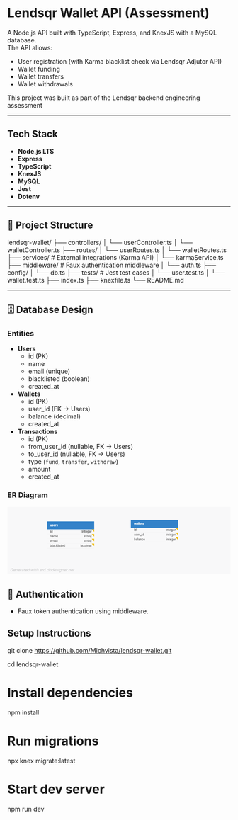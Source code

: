 # Lendsqr Wallet API (Assessment)

A Node.js API built with TypeScript, Express, and KnexJS with a MySQL database.  
The API allows:
- User registration (with Karma blacklist check via Lendsqr Adjutor API)
- Wallet funding
- Wallet transfers
- Wallet withdrawals

This project was built as part of the Lendsqr backend engineering assessment

---

##  Tech Stack
- **Node.js LTS**
- **Express**
- **TypeScript**
- **KnexJS**
- **MySQL**
- **Jest**
- **Dotenv**

---

## 📂 Project Structure
lendsqr-wallet/
├── controllers/
│ └── userController.ts
│ └── walletController.ts
├── routes/ 
│ └── userRoutes.ts
│ └── walletRoutes.ts
├── services/ # External integrations (Karma API)
│ └── karmaService.ts
├── middleware/ # Faux authentication middleware
│ └── auth.ts
├── config/ 
│ └── db.ts
├── tests/ # Jest test cases
│ └── user.test.ts
│ └── wallet.test.ts
├── index.ts 
├── knexfile.ts 
└── README.md



---

## 🗄️ Database Design

### Entities
- **Users**
  - id (PK)
  - name
  - email (unique)
  - blacklisted (boolean)
  - created_at
- **Wallets**
  - id (PK)
  - user_id (FK → Users)
  - balance (decimal)
  - created_at
- **Transactions**
  - id (PK)
  - from_user_id (nullable, FK → Users)
  - to_user_id (nullable, FK → Users)
  - type (`fund`, `transfer`, `withdraw`)
  - amount
  - created_at

### ER Diagram
![ER Diagram](./docs/er-diagram.png)

## 🔑 Authentication
- Faux token authentication using middleware.

## Setup Instructions

git clone https://github.com/Michvista/lendsqr-wallet.git

cd lendsqr-wallet

# Install dependencies
npm install

# Run migrations
npx knex migrate:latest

# Start dev server
npm run dev



